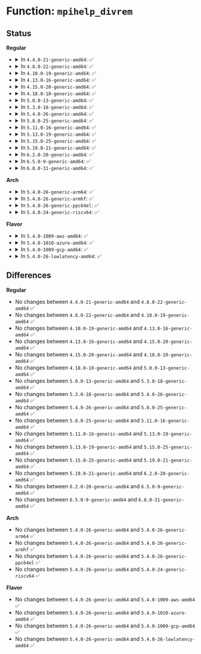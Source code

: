 # Function: <code>mpihelp_divrem</code>

## Status
<b>Regular</b>
<ul>
<li>
<details>
<summary>In <code>4.4.0-21-generic-amd64</code>: ✅</summary>

```c
mpi_limb_t mpihelp_divrem(mpi_ptr_t qp, mpi_size_t qextra_limbs, mpi_ptr_t np, mpi_size_t nsize, mpi_ptr_t dp, mpi_size_t dsize)
```

```json
{
  "name": "mpihelp_divrem",
  "collision_type": "Unique Global",
  "inline_type": "No",
  "funcs": [
    {
      "addr": 18446744071583135072,
      "name": "mpihelp_divrem",
      "external": true,
      "loc": "lib/mpi/mpih-div.c:58",
      "file": "lib/mpi/mpih-div.c",
      "inline": "seen, unknown",
      "caller_inline": [],
      "caller_func": [
        "lib/mpi/mpi-pow.c:mpi_powm",
        "lib/mpi/mpi-pow.c:mpi_powm",
        "lib/mpi/mpi-pow.c:mpi_powm",
        "lib/mpi/mpi-pow.c:mpi_powm",
        "lib/mpi/mpi-pow.c:mpi_powm"
      ]
    }
  ],
  "symbols": [
    {
      "addr": 18446744071583135072,
      "name": "mpihelp_divrem",
      "section": ".text",
      "bind": "STB_GLOBAL",
      "size": 1901
    }
  ]
}
```
</details>
</li>
<li>
<details>
<summary>In <code>4.8.0-22-generic-amd64</code>: ✅</summary>

```c
mpi_limb_t mpihelp_divrem(mpi_ptr_t qp, mpi_size_t qextra_limbs, mpi_ptr_t np, mpi_size_t nsize, mpi_ptr_t dp, mpi_size_t dsize)
```

```json
{
  "name": "mpihelp_divrem",
  "collision_type": "Unique Global",
  "inline_type": "No",
  "funcs": [
    {
      "addr": 18446744071583428864,
      "name": "mpihelp_divrem",
      "external": true,
      "loc": "lib/mpi/mpih-div.c:58",
      "file": "lib/mpi/mpih-div.c",
      "inline": "seen, unknown",
      "caller_inline": [],
      "caller_func": [
        "lib/mpi/mpi-pow.c:mpi_powm",
        "lib/mpi/mpi-pow.c:mpi_powm",
        "lib/mpi/mpi-pow.c:mpi_powm",
        "lib/mpi/mpi-pow.c:mpi_powm",
        "lib/mpi/mpi-pow.c:mpi_powm"
      ]
    }
  ],
  "symbols": [
    {
      "addr": 18446744071583428864,
      "name": "mpihelp_divrem",
      "section": ".text",
      "bind": "STB_GLOBAL",
      "size": 1855
    }
  ]
}
```
</details>
</li>
<li>
<details>
<summary>In <code>4.10.0-19-generic-amd64</code>: ✅</summary>

```c
mpi_limb_t mpihelp_divrem(mpi_ptr_t qp, mpi_size_t qextra_limbs, mpi_ptr_t np, mpi_size_t nsize, mpi_ptr_t dp, mpi_size_t dsize)
```

```json
{
  "name": "mpihelp_divrem",
  "collision_type": "Unique Global",
  "inline_type": "No",
  "funcs": [
    {
      "addr": 18446744071583554512,
      "name": "mpihelp_divrem",
      "external": true,
      "loc": "lib/mpi/mpih-div.c:58",
      "file": "lib/mpi/mpih-div.c",
      "inline": "seen, unknown",
      "caller_inline": [],
      "caller_func": [
        "lib/mpi/mpi-pow.c:mpi_powm",
        "lib/mpi/mpi-pow.c:mpi_powm",
        "lib/mpi/mpi-pow.c:mpi_powm",
        "lib/mpi/mpi-pow.c:mpi_powm",
        "lib/mpi/mpi-pow.c:mpi_powm"
      ]
    }
  ],
  "symbols": [
    {
      "addr": 18446744071583554512,
      "name": "mpihelp_divrem",
      "section": ".text",
      "bind": "STB_GLOBAL",
      "size": 1855
    }
  ]
}
```
</details>
</li>
<li>
<details>
<summary>In <code>4.13.0-16-generic-amd64</code>: ✅</summary>

```c
mpi_limb_t mpihelp_divrem(mpi_ptr_t qp, mpi_size_t qextra_limbs, mpi_ptr_t np, mpi_size_t nsize, mpi_ptr_t dp, mpi_size_t dsize)
```

```json
{
  "name": "mpihelp_divrem",
  "collision_type": "Unique Global",
  "inline_type": "No",
  "funcs": [
    {
      "addr": 18446744071583592160,
      "name": "mpihelp_divrem",
      "external": true,
      "loc": "lib/mpi/mpih-div.c:58",
      "file": "lib/mpi/mpih-div.c",
      "inline": "seen, unknown",
      "caller_inline": [],
      "caller_func": [
        "lib/mpi/mpi-pow.c:mpi_powm",
        "lib/mpi/mpi-pow.c:mpi_powm",
        "lib/mpi/mpi-pow.c:mpi_powm",
        "lib/mpi/mpi-pow.c:mpi_powm",
        "lib/mpi/mpi-pow.c:mpi_powm"
      ]
    }
  ],
  "symbols": [
    {
      "addr": 18446744071583592160,
      "name": "mpihelp_divrem",
      "section": ".text",
      "bind": "STB_GLOBAL",
      "size": 2017
    }
  ]
}
```
</details>
</li>
<li>
<details>
<summary>In <code>4.15.0-20-generic-amd64</code>: ✅</summary>

```c
mpi_limb_t mpihelp_divrem(mpi_ptr_t qp, mpi_size_t qextra_limbs, mpi_ptr_t np, mpi_size_t nsize, mpi_ptr_t dp, mpi_size_t dsize)
```

```json
{
  "name": "mpihelp_divrem",
  "collision_type": "Unique Global",
  "inline_type": "No",
  "funcs": [
    {
      "addr": 18446744071583838304,
      "name": "mpihelp_divrem",
      "external": true,
      "loc": "lib/mpi/mpih-div.c:58",
      "file": "lib/mpi/mpih-div.c",
      "inline": "seen, unknown",
      "caller_inline": [],
      "caller_func": [
        "lib/mpi/mpi-pow.c:mpi_powm",
        "lib/mpi/mpi-pow.c:mpi_powm",
        "lib/mpi/mpi-pow.c:mpi_powm",
        "lib/mpi/mpi-pow.c:mpi_powm",
        "lib/mpi/mpi-pow.c:mpi_powm"
      ]
    }
  ],
  "symbols": [
    {
      "addr": 18446744071583838304,
      "name": "mpihelp_divrem",
      "section": ".text",
      "bind": "STB_GLOBAL",
      "size": 2017
    }
  ]
}
```
</details>
</li>
<li>
<details>
<summary>In <code>4.18.0-10-generic-amd64</code>: ✅</summary>

```c
mpi_limb_t mpihelp_divrem(mpi_ptr_t qp, mpi_size_t qextra_limbs, mpi_ptr_t np, mpi_size_t nsize, mpi_ptr_t dp, mpi_size_t dsize)
```

```json
{
  "name": "mpihelp_divrem",
  "collision_type": "Unique Global",
  "inline_type": "No",
  "funcs": [
    {
      "addr": 18446744071584038880,
      "name": "mpihelp_divrem",
      "external": true,
      "loc": "lib/mpi/mpih-div.c:58",
      "file": "lib/mpi/mpih-div.c",
      "inline": "seen, unknown",
      "caller_inline": [],
      "caller_func": [
        "lib/mpi/mpi-pow.c:mpi_powm",
        "lib/mpi/mpi-pow.c:mpi_powm",
        "lib/mpi/mpi-pow.c:mpi_powm",
        "lib/mpi/mpi-pow.c:mpi_powm",
        "lib/mpi/mpi-pow.c:mpi_powm"
      ]
    }
  ],
  "symbols": [
    {
      "addr": 18446744071584038880,
      "name": "mpihelp_divrem",
      "section": ".text",
      "bind": "STB_GLOBAL",
      "size": 1968
    }
  ]
}
```
</details>
</li>
<li>
<details>
<summary>In <code>5.0.0-13-generic-amd64</code>: ✅</summary>

```c
mpi_limb_t mpihelp_divrem(mpi_ptr_t qp, mpi_size_t qextra_limbs, mpi_ptr_t np, mpi_size_t nsize, mpi_ptr_t dp, mpi_size_t dsize)
```

```json
{
  "name": "mpihelp_divrem",
  "collision_type": "Unique Global",
  "inline_type": "No",
  "funcs": [
    {
      "addr": 18446744071584121664,
      "name": "mpihelp_divrem",
      "external": true,
      "loc": "lib/mpi/mpih-div.c:58",
      "file": "lib/mpi/mpih-div.c",
      "inline": "seen, unknown",
      "caller_inline": [],
      "caller_func": [
        "lib/mpi/mpi-pow.c:mpi_powm",
        "lib/mpi/mpi-pow.c:mpi_powm",
        "lib/mpi/mpi-pow.c:mpi_powm",
        "lib/mpi/mpi-pow.c:mpi_powm",
        "lib/mpi/mpi-pow.c:mpi_powm"
      ]
    }
  ],
  "symbols": [
    {
      "addr": 18446744071584121664,
      "name": "mpihelp_divrem",
      "section": ".text",
      "bind": "STB_GLOBAL",
      "size": 1968
    }
  ]
}
```
</details>
</li>
<li>
<details>
<summary>In <code>5.3.0-18-generic-amd64</code>: ✅</summary>

```c
mpi_limb_t mpihelp_divrem(mpi_ptr_t qp, mpi_size_t qextra_limbs, mpi_ptr_t np, mpi_size_t nsize, mpi_ptr_t dp, mpi_size_t dsize)
```

```json
{
  "name": "mpihelp_divrem",
  "collision_type": "Unique Global",
  "inline_type": "No",
  "funcs": [
    {
      "addr": 18446744071584310352,
      "name": "mpihelp_divrem",
      "external": true,
      "loc": "lib/mpi/mpih-div.c:45",
      "file": "lib/mpi/mpih-div.c",
      "inline": "seen, unknown",
      "caller_inline": [],
      "caller_func": [
        "lib/mpi/mpi-pow.c:mpi_powm",
        "lib/mpi/mpi-pow.c:mpi_powm",
        "lib/mpi/mpi-pow.c:mpi_powm",
        "lib/mpi/mpi-pow.c:mpi_powm",
        "lib/mpi/mpi-pow.c:mpi_powm"
      ]
    }
  ],
  "symbols": [
    {
      "addr": 18446744071584310352,
      "name": "mpihelp_divrem",
      "section": ".text",
      "bind": "STB_GLOBAL",
      "size": 1982
    }
  ]
}
```
</details>
</li>
<li>
<details>
<summary>In <code>5.4.0-26-generic-amd64</code>: ✅</summary>

```c
mpi_limb_t mpihelp_divrem(mpi_ptr_t qp, mpi_size_t qextra_limbs, mpi_ptr_t np, mpi_size_t nsize, mpi_ptr_t dp, mpi_size_t dsize)
```

```json
{
  "name": "mpihelp_divrem",
  "collision_type": "Unique Global",
  "inline_type": "No",
  "funcs": [
    {
      "addr": 18446744071584445024,
      "name": "mpihelp_divrem",
      "external": true,
      "loc": "lib/mpi/mpih-div.c:45",
      "file": "lib/mpi/mpih-div.c",
      "inline": "seen, unknown",
      "caller_inline": [],
      "caller_func": [
        "lib/mpi/mpi-pow.c:mpi_powm",
        "lib/mpi/mpi-pow.c:mpi_powm",
        "lib/mpi/mpi-pow.c:mpi_powm",
        "lib/mpi/mpi-pow.c:mpi_powm",
        "lib/mpi/mpi-pow.c:mpi_powm"
      ]
    }
  ],
  "symbols": [
    {
      "addr": 18446744071584445024,
      "name": "mpihelp_divrem",
      "section": ".text",
      "bind": "STB_GLOBAL",
      "size": 1990
    }
  ]
}
```
</details>
</li>
<li>
<details>
<summary>In <code>5.8.0-25-generic-amd64</code>: ✅</summary>

```c
mpi_limb_t mpihelp_divrem(mpi_ptr_t qp, mpi_size_t qextra_limbs, mpi_ptr_t np, mpi_size_t nsize, mpi_ptr_t dp, mpi_size_t dsize)
```

```json
{
  "name": "mpihelp_divrem",
  "collision_type": "Unique Global",
  "inline_type": "No",
  "funcs": [
    {
      "addr": 18446744071585008400,
      "name": "mpihelp_divrem",
      "external": true,
      "loc": "lib/mpi/mpih-div.c:45",
      "file": "lib/mpi/mpih-div.c",
      "inline": "seen, unknown",
      "caller_inline": [],
      "caller_func": [
        "lib/mpi/mpi-pow.c:mpi_powm",
        "lib/mpi/mpi-pow.c:mpi_powm",
        "lib/mpi/mpi-pow.c:mpi_powm",
        "lib/mpi/mpi-pow.c:mpi_powm",
        "lib/mpi/mpi-pow.c:mpi_powm"
      ]
    }
  ],
  "symbols": [
    {
      "addr": 18446744071585008400,
      "name": "mpihelp_divrem",
      "section": ".text",
      "bind": "STB_GLOBAL",
      "size": 2039
    }
  ]
}
```
</details>
</li>
<li>
<details>
<summary>In <code>5.11.0-16-generic-amd64</code>: ✅</summary>

```c
mpi_limb_t mpihelp_divrem(mpi_ptr_t qp, mpi_size_t qextra_limbs, mpi_ptr_t np, mpi_size_t nsize, mpi_ptr_t dp, mpi_size_t dsize)
```

```json
{
  "name": "mpihelp_divrem",
  "collision_type": "Unique Global",
  "inline_type": "No",
  "funcs": [
    {
      "addr": 18446744071585154864,
      "name": "mpihelp_divrem",
      "external": true,
      "loc": "lib/mpi/mpih-div.c:189",
      "file": "lib/mpi/mpih-div.c",
      "inline": "seen, unknown",
      "caller_inline": [],
      "caller_func": [
        "lib/mpi/mpi-div.c:mpi_tdiv_qr",
        "lib/mpi/mpi-pow.c:mpi_powm",
        "lib/mpi/mpi-pow.c:mpi_powm",
        "lib/mpi/mpi-pow.c:mpi_powm",
        "lib/mpi/mpi-pow.c:mpi_powm",
        "lib/mpi/mpi-pow.c:mpi_powm"
      ]
    }
  ],
  "symbols": [
    {
      "addr": 18446744071585154864,
      "name": "mpihelp_divrem",
      "section": ".text",
      "bind": "STB_GLOBAL",
      "size": 2044
    }
  ]
}
```
</details>
</li>
<li>
<details>
<summary>In <code>5.13.0-19-generic-amd64</code>: ✅</summary>

```c
mpi_limb_t mpihelp_divrem(mpi_ptr_t qp, mpi_size_t qextra_limbs, mpi_ptr_t np, mpi_size_t nsize, mpi_ptr_t dp, mpi_size_t dsize)
```

```json
{
  "name": "mpihelp_divrem",
  "collision_type": "Unique Global",
  "inline_type": "No",
  "funcs": [
    {
      "addr": 18446744071585035440,
      "name": "mpihelp_divrem",
      "external": true,
      "loc": "lib/mpi/mpih-div.c:189",
      "file": "lib/mpi/mpih-div.c",
      "inline": "seen, unknown",
      "caller_inline": [],
      "caller_func": [
        "lib/mpi/mpi-div.c:mpi_tdiv_qr",
        "lib/mpi/mpi-pow.c:mpi_powm",
        "lib/mpi/mpi-pow.c:mpi_powm",
        "lib/mpi/mpi-pow.c:mpi_powm",
        "lib/mpi/mpi-pow.c:mpi_powm",
        "lib/mpi/mpi-pow.c:mpi_powm"
      ]
    }
  ],
  "symbols": [
    {
      "addr": 18446744071585035440,
      "name": "mpihelp_divrem",
      "section": ".text",
      "bind": "STB_GLOBAL",
      "size": 2031
    }
  ]
}
```
</details>
</li>
<li>
<details>
<summary>In <code>5.15.0-25-generic-amd64</code>: ✅</summary>

```c
mpi_limb_t mpihelp_divrem(mpi_ptr_t qp, mpi_size_t qextra_limbs, mpi_ptr_t np, mpi_size_t nsize, mpi_ptr_t dp, mpi_size_t dsize)
```

```json
{
  "name": "mpihelp_divrem",
  "collision_type": "Unique Global",
  "inline_type": "No",
  "funcs": [
    {
      "addr": 18446744071585478576,
      "name": "mpihelp_divrem",
      "external": true,
      "loc": "lib/mpi/mpih-div.c:189",
      "file": "lib/mpi/mpih-div.c",
      "inline": "seen, unknown",
      "caller_inline": [],
      "caller_func": [
        "lib/mpi/mpi-div.c:mpi_tdiv_qr",
        "lib/mpi/mpi-pow.c:mpi_powm",
        "lib/mpi/mpi-pow.c:mpi_powm",
        "lib/mpi/mpi-pow.c:mpi_powm",
        "lib/mpi/mpi-pow.c:mpi_powm",
        "lib/mpi/mpi-pow.c:mpi_powm"
      ]
    }
  ],
  "symbols": [
    {
      "addr": 18446744071585478576,
      "name": "mpihelp_divrem",
      "section": ".text",
      "bind": "STB_GLOBAL",
      "size": 2032
    }
  ]
}
```
</details>
</li>
<li>
<details>
<summary>In <code>5.19.0-21-generic-amd64</code>: ✅</summary>

```c
mpi_limb_t mpihelp_divrem(mpi_ptr_t qp, mpi_size_t qextra_limbs, mpi_ptr_t np, mpi_size_t nsize, mpi_ptr_t dp, mpi_size_t dsize)
```

```json
{
  "name": "mpihelp_divrem",
  "collision_type": "Unique Global",
  "inline_type": "No",
  "funcs": [
    {
      "addr": 18446744071586622512,
      "name": "mpihelp_divrem",
      "external": true,
      "loc": "lib/mpi/mpih-div.c:189",
      "file": "lib/mpi/mpih-div.c",
      "inline": "seen, unknown",
      "caller_inline": [],
      "caller_func": [
        "lib/mpi/mpi-div.c:mpi_tdiv_qr",
        "lib/mpi/mpi-pow.c:mpi_powm",
        "lib/mpi/mpi-pow.c:mpi_powm",
        "lib/mpi/mpi-pow.c:mpi_powm",
        "lib/mpi/mpi-pow.c:mpi_powm",
        "lib/mpi/mpi-pow.c:mpi_powm"
      ]
    }
  ],
  "symbols": [
    {
      "addr": 18446744071586622512,
      "name": "mpihelp_divrem",
      "section": ".text",
      "bind": "STB_GLOBAL",
      "size": 2001
    }
  ]
}
```
</details>
</li>
<li>
<details>
<summary>In <code>6.2.0-20-generic-amd64</code>: ✅</summary>

```c
mpi_limb_t mpihelp_divrem(mpi_ptr_t qp, mpi_size_t qextra_limbs, mpi_ptr_t np, mpi_size_t nsize, mpi_ptr_t dp, mpi_size_t dsize)
```

```json
{
  "name": "mpihelp_divrem",
  "collision_type": "Unique Global",
  "inline_type": "No",
  "funcs": [
    {
      "addr": 18446744071587865200,
      "name": "mpihelp_divrem",
      "external": true,
      "loc": "lib/mpi/mpih-div.c:189",
      "file": "lib/mpi/mpih-div.c",
      "inline": "seen, unknown",
      "caller_inline": [],
      "caller_func": [
        "lib/mpi/mpi-div.c:mpi_tdiv_qr",
        "lib/mpi/mpi-pow.c:mpi_powm",
        "lib/mpi/mpi-pow.c:mpi_powm",
        "lib/mpi/mpi-pow.c:mpi_powm",
        "lib/mpi/mpi-pow.c:mpi_powm",
        "lib/mpi/mpi-pow.c:mpi_powm"
      ]
    }
  ],
  "symbols": [
    {
      "addr": 18446744071587865200,
      "name": "mpihelp_divrem",
      "section": ".text",
      "bind": "STB_GLOBAL",
      "size": 2001
    }
  ]
}
```
</details>
</li>
<li>
<details>
<summary>In <code>6.5.0-9-generic-amd64</code>: ✅</summary>

```c
mpi_limb_t mpihelp_divrem(mpi_ptr_t qp, mpi_size_t qextra_limbs, mpi_ptr_t np, mpi_size_t nsize, mpi_ptr_t dp, mpi_size_t dsize)
```

```json
{
  "name": "mpihelp_divrem",
  "collision_type": "Unique Global",
  "inline_type": "No",
  "funcs": [
    {
      "addr": 18446744071588136944,
      "name": "mpihelp_divrem",
      "external": true,
      "loc": "lib/mpi/mpih-div.c:189",
      "file": "lib/mpi/mpih-div.c",
      "inline": "seen, unknown",
      "caller_inline": [],
      "caller_func": [
        "lib/mpi/mpi-div.c:mpi_tdiv_qr",
        "lib/mpi/mpi-pow.c:mpi_powm",
        "lib/mpi/mpi-pow.c:mpi_powm",
        "lib/mpi/mpi-pow.c:mpi_powm",
        "lib/mpi/mpi-pow.c:mpi_powm",
        "lib/mpi/mpi-pow.c:mpi_powm"
      ]
    }
  ],
  "symbols": [
    {
      "addr": 18446744071588136944,
      "name": "mpihelp_divrem",
      "section": ".text",
      "bind": "STB_GLOBAL",
      "size": 2022
    }
  ]
}
```
</details>
</li>
<li>
<details>
<summary>In <code>6.8.0-31-generic-amd64</code>: ✅</summary>

```c
mpi_limb_t mpihelp_divrem(mpi_ptr_t qp, mpi_size_t qextra_limbs, mpi_ptr_t np, mpi_size_t nsize, mpi_ptr_t dp, mpi_size_t dsize)
```

```json
{
  "name": "mpihelp_divrem",
  "collision_type": "Unique Global",
  "inline_type": "No",
  "funcs": [
    {
      "addr": 18446744071587705808,
      "name": "mpihelp_divrem",
      "external": true,
      "loc": "lib/crypto/mpi/mpih-div.c:189",
      "file": "lib/crypto/mpi/mpih-div.c",
      "inline": "seen, unknown",
      "caller_inline": [],
      "caller_func": [
        "lib/crypto/mpi/mpi-div.c:mpi_tdiv_qr",
        "lib/crypto/mpi/mpi-pow.c:mpi_powm",
        "lib/crypto/mpi/mpi-pow.c:mpi_powm",
        "lib/crypto/mpi/mpi-pow.c:mpi_powm",
        "lib/crypto/mpi/mpi-pow.c:mpi_powm",
        "lib/crypto/mpi/mpi-pow.c:mpi_powm"
      ]
    }
  ],
  "symbols": [
    {
      "addr": 18446744071587705808,
      "name": "mpihelp_divrem",
      "section": ".text",
      "bind": "STB_GLOBAL",
      "size": 2022
    }
  ]
}
```
</details>
</li>
</ul>
<b>Arch</b>
<ul>
<li>
<details>
<summary>In <code>5.4.0-26-generic-arm64</code>: ✅</summary>

```c
mpi_limb_t mpihelp_divrem(mpi_ptr_t qp, mpi_size_t qextra_limbs, mpi_ptr_t np, mpi_size_t nsize, mpi_ptr_t dp, mpi_size_t dsize)
```

```json
{
  "name": "mpihelp_divrem",
  "collision_type": "Unique Global",
  "inline_type": "No",
  "funcs": [
    {
      "addr": 18446603336496331520,
      "name": "mpihelp_divrem",
      "external": true,
      "loc": "lib/mpi/mpih-div.c:45",
      "file": "lib/mpi/mpih-div.c",
      "inline": "seen, unknown",
      "caller_inline": [],
      "caller_func": [
        "lib/mpi/mpi-pow.c:mpi_powm",
        "lib/mpi/mpi-pow.c:mpi_powm",
        "lib/mpi/mpi-pow.c:mpi_powm",
        "lib/mpi/mpi-pow.c:mpi_powm",
        "lib/mpi/mpi-pow.c:mpi_powm"
      ]
    }
  ],
  "symbols": [
    {
      "addr": 18446603336496331520,
      "name": "mpihelp_divrem",
      "section": ".text",
      "bind": "STB_GLOBAL",
      "size": 1732
    }
  ]
}
```
</details>
</li>
<li>
<details>
<summary>In <code>5.4.0-26-generic-armhf</code>: ✅</summary>

```c
mpi_limb_t mpihelp_divrem(mpi_ptr_t qp, mpi_size_t qextra_limbs, mpi_ptr_t np, mpi_size_t nsize, mpi_ptr_t dp, mpi_size_t dsize)
```

```json
{
  "name": "mpihelp_divrem",
  "collision_type": "Unique Global",
  "inline_type": "No",
  "funcs": [
    {
      "addr": 3229664656,
      "name": "mpihelp_divrem",
      "external": true,
      "loc": "lib/mpi/mpih-div.c:45",
      "file": "lib/mpi/mpih-div.c",
      "inline": "seen, unknown",
      "caller_inline": [],
      "caller_func": [
        "lib/mpi/mpi-pow.c:mpi_powm",
        "lib/mpi/mpi-pow.c:mpi_powm",
        "lib/mpi/mpi-pow.c:mpi_powm",
        "lib/mpi/mpi-pow.c:mpi_powm",
        "lib/mpi/mpi-pow.c:mpi_powm"
      ]
    }
  ],
  "symbols": [
    {
      "addr": 3229664656,
      "name": "mpihelp_divrem",
      "section": ".text",
      "bind": "STB_GLOBAL",
      "size": 1800
    }
  ]
}
```
</details>
</li>
<li>
<details>
<summary>In <code>5.4.0-26-generic-ppc64el</code>: ✅</summary>

```c
mpi_limb_t mpihelp_divrem(mpi_ptr_t qp, mpi_size_t qextra_limbs, mpi_ptr_t np, mpi_size_t nsize, mpi_ptr_t dp, mpi_size_t dsize)
```

```json
{
  "name": "mpihelp_divrem",
  "collision_type": "Unique Global",
  "inline_type": "No",
  "funcs": [
    {
      "addr": 13835058055290652080,
      "name": "mpihelp_divrem",
      "external": true,
      "loc": "lib/mpi/mpih-div.c:45",
      "file": "lib/mpi/mpih-div.c",
      "inline": "seen, unknown",
      "caller_inline": [],
      "caller_func": [
        "lib/mpi/mpi-pow.c:mpi_powm",
        "lib/mpi/mpi-pow.c:mpi_powm",
        "lib/mpi/mpi-pow.c:mpi_powm",
        "lib/mpi/mpi-pow.c:mpi_powm",
        "lib/mpi/mpi-pow.c:mpi_powm"
      ]
    }
  ],
  "symbols": [
    {
      "addr": 13835058055290652080,
      "name": "mpihelp_divrem",
      "section": ".text",
      "bind": "STB_GLOBAL",
      "size": 2388
    }
  ]
}
```
</details>
</li>
<li>
<details>
<summary>In <code>5.4.0-24-generic-riscv64</code>: ✅</summary>

```c
mpi_limb_t mpihelp_divrem(mpi_ptr_t qp, mpi_size_t qextra_limbs, mpi_ptr_t np, mpi_size_t nsize, mpi_ptr_t dp, mpi_size_t dsize)
```

```json
{
  "name": "mpihelp_divrem",
  "collision_type": "Unique Global",
  "inline_type": "No",
  "funcs": [
    {
      "addr": 18446743936275382680,
      "name": "mpihelp_divrem",
      "external": true,
      "loc": "lib/mpi/mpih-div.c:45",
      "file": "lib/mpi/mpih-div.c",
      "inline": "seen, unknown",
      "caller_inline": [],
      "caller_func": [
        "lib/mpi/mpi-pow.c:mpi_powm",
        "lib/mpi/mpi-pow.c:mpi_powm",
        "lib/mpi/mpi-pow.c:mpi_powm",
        "lib/mpi/mpi-pow.c:mpi_powm",
        "lib/mpi/mpi-pow.c:mpi_powm"
      ]
    }
  ],
  "symbols": [
    {
      "addr": 18446743936275382680,
      "name": "mpihelp_divrem",
      "section": ".text",
      "bind": "STB_GLOBAL",
      "size": 1472
    }
  ]
}
```
</details>
</li>
</ul>
<b>Flavor</b>
<ul>
<li>
<details>
<summary>In <code>5.4.0-1009-aws-amd64</code>: ✅</summary>

```c
mpi_limb_t mpihelp_divrem(mpi_ptr_t qp, mpi_size_t qextra_limbs, mpi_ptr_t np, mpi_size_t nsize, mpi_ptr_t dp, mpi_size_t dsize)
```

```json
{
  "name": "mpihelp_divrem",
  "collision_type": "Unique Global",
  "inline_type": "No",
  "funcs": [
    {
      "addr": 18446744071584413760,
      "name": "mpihelp_divrem",
      "external": true,
      "loc": "lib/mpi/mpih-div.c:45",
      "file": "lib/mpi/mpih-div.c",
      "inline": "seen, unknown",
      "caller_inline": [],
      "caller_func": [
        "lib/mpi/mpi-pow.c:mpi_powm",
        "lib/mpi/mpi-pow.c:mpi_powm",
        "lib/mpi/mpi-pow.c:mpi_powm",
        "lib/mpi/mpi-pow.c:mpi_powm",
        "lib/mpi/mpi-pow.c:mpi_powm"
      ]
    }
  ],
  "symbols": [
    {
      "addr": 18446744071584413760,
      "name": "mpihelp_divrem",
      "section": ".text",
      "bind": "STB_GLOBAL",
      "size": 1990
    }
  ]
}
```
</details>
</li>
<li>
<details>
<summary>In <code>5.4.0-1010-azure-amd64</code>: ✅</summary>

```c
mpi_limb_t mpihelp_divrem(mpi_ptr_t qp, mpi_size_t qextra_limbs, mpi_ptr_t np, mpi_size_t nsize, mpi_ptr_t dp, mpi_size_t dsize)
```

```json
{
  "name": "mpihelp_divrem",
  "collision_type": "Unique Global",
  "inline_type": "No",
  "funcs": [
    {
      "addr": 18446744071584348960,
      "name": "mpihelp_divrem",
      "external": true,
      "loc": "lib/mpi/mpih-div.c:45",
      "file": "lib/mpi/mpih-div.c",
      "inline": "seen, unknown",
      "caller_inline": [],
      "caller_func": [
        "lib/mpi/mpi-pow.c:mpi_powm",
        "lib/mpi/mpi-pow.c:mpi_powm",
        "lib/mpi/mpi-pow.c:mpi_powm",
        "lib/mpi/mpi-pow.c:mpi_powm",
        "lib/mpi/mpi-pow.c:mpi_powm"
      ]
    }
  ],
  "symbols": [
    {
      "addr": 18446744071584348960,
      "name": "mpihelp_divrem",
      "section": ".text",
      "bind": "STB_GLOBAL",
      "size": 1990
    }
  ]
}
```
</details>
</li>
<li>
<details>
<summary>In <code>5.4.0-1009-gcp-amd64</code>: ✅</summary>

```c
mpi_limb_t mpihelp_divrem(mpi_ptr_t qp, mpi_size_t qextra_limbs, mpi_ptr_t np, mpi_size_t nsize, mpi_ptr_t dp, mpi_size_t dsize)
```

```json
{
  "name": "mpihelp_divrem",
  "collision_type": "Unique Global",
  "inline_type": "No",
  "funcs": [
    {
      "addr": 18446744071584396672,
      "name": "mpihelp_divrem",
      "external": true,
      "loc": "lib/mpi/mpih-div.c:45",
      "file": "lib/mpi/mpih-div.c",
      "inline": "seen, unknown",
      "caller_inline": [],
      "caller_func": [
        "lib/mpi/mpi-pow.c:mpi_powm",
        "lib/mpi/mpi-pow.c:mpi_powm",
        "lib/mpi/mpi-pow.c:mpi_powm",
        "lib/mpi/mpi-pow.c:mpi_powm",
        "lib/mpi/mpi-pow.c:mpi_powm"
      ]
    }
  ],
  "symbols": [
    {
      "addr": 18446744071584396672,
      "name": "mpihelp_divrem",
      "section": ".text",
      "bind": "STB_GLOBAL",
      "size": 1990
    }
  ]
}
```
</details>
</li>
<li>
<details>
<summary>In <code>5.4.0-26-lowlatency-amd64</code>: ✅</summary>

```c
mpi_limb_t mpihelp_divrem(mpi_ptr_t qp, mpi_size_t qextra_limbs, mpi_ptr_t np, mpi_size_t nsize, mpi_ptr_t dp, mpi_size_t dsize)
```

```json
{
  "name": "mpihelp_divrem",
  "collision_type": "Unique Global",
  "inline_type": "No",
  "funcs": [
    {
      "addr": 18446744071584502736,
      "name": "mpihelp_divrem",
      "external": true,
      "loc": "lib/mpi/mpih-div.c:45",
      "file": "lib/mpi/mpih-div.c",
      "inline": "seen, unknown",
      "caller_inline": [],
      "caller_func": [
        "lib/mpi/mpi-pow.c:mpi_powm",
        "lib/mpi/mpi-pow.c:mpi_powm",
        "lib/mpi/mpi-pow.c:mpi_powm",
        "lib/mpi/mpi-pow.c:mpi_powm",
        "lib/mpi/mpi-pow.c:mpi_powm"
      ]
    }
  ],
  "symbols": [
    {
      "addr": 18446744071584502736,
      "name": "mpihelp_divrem",
      "section": ".text",
      "bind": "STB_GLOBAL",
      "size": 1990
    }
  ]
}
```
</details>
</li>
</ul>

## Differences
<b>Regular</b>
<ul>
<li>
No changes between <code>4.4.0-21-generic-amd64</code> and <code>4.8.0-22-generic-amd64</code> ✅
</li>
<li>
No changes between <code>4.8.0-22-generic-amd64</code> and <code>4.10.0-19-generic-amd64</code> ✅
</li>
<li>
No changes between <code>4.10.0-19-generic-amd64</code> and <code>4.13.0-16-generic-amd64</code> ✅
</li>
<li>
No changes between <code>4.13.0-16-generic-amd64</code> and <code>4.15.0-20-generic-amd64</code> ✅
</li>
<li>
No changes between <code>4.15.0-20-generic-amd64</code> and <code>4.18.0-10-generic-amd64</code> ✅
</li>
<li>
No changes between <code>4.18.0-10-generic-amd64</code> and <code>5.0.0-13-generic-amd64</code> ✅
</li>
<li>
No changes between <code>5.0.0-13-generic-amd64</code> and <code>5.3.0-18-generic-amd64</code> ✅
</li>
<li>
No changes between <code>5.3.0-18-generic-amd64</code> and <code>5.4.0-26-generic-amd64</code> ✅
</li>
<li>
No changes between <code>5.4.0-26-generic-amd64</code> and <code>5.8.0-25-generic-amd64</code> ✅
</li>
<li>
No changes between <code>5.8.0-25-generic-amd64</code> and <code>5.11.0-16-generic-amd64</code> ✅
</li>
<li>
No changes between <code>5.11.0-16-generic-amd64</code> and <code>5.13.0-19-generic-amd64</code> ✅
</li>
<li>
No changes between <code>5.13.0-19-generic-amd64</code> and <code>5.15.0-25-generic-amd64</code> ✅
</li>
<li>
No changes between <code>5.15.0-25-generic-amd64</code> and <code>5.19.0-21-generic-amd64</code> ✅
</li>
<li>
No changes between <code>5.19.0-21-generic-amd64</code> and <code>6.2.0-20-generic-amd64</code> ✅
</li>
<li>
No changes between <code>6.2.0-20-generic-amd64</code> and <code>6.5.0-9-generic-amd64</code> ✅
</li>
<li>
No changes between <code>6.5.0-9-generic-amd64</code> and <code>6.8.0-31-generic-amd64</code> ✅
</li>
</ul>
<b>Arch</b>
<ul>
<li>
No changes between <code>5.4.0-26-generic-amd64</code> and <code>5.4.0-26-generic-arm64</code> ✅
</li>
<li>
No changes between <code>5.4.0-26-generic-amd64</code> and <code>5.4.0-26-generic-armhf</code> ✅
</li>
<li>
No changes between <code>5.4.0-26-generic-amd64</code> and <code>5.4.0-26-generic-ppc64el</code> ✅
</li>
<li>
No changes between <code>5.4.0-26-generic-amd64</code> and <code>5.4.0-24-generic-riscv64</code> ✅
</li>
</ul>
<b>Flavor</b>
<ul>
<li>
No changes between <code>5.4.0-26-generic-amd64</code> and <code>5.4.0-1009-aws-amd64</code> ✅
</li>
<li>
No changes between <code>5.4.0-26-generic-amd64</code> and <code>5.4.0-1010-azure-amd64</code> ✅
</li>
<li>
No changes between <code>5.4.0-26-generic-amd64</code> and <code>5.4.0-1009-gcp-amd64</code> ✅
</li>
<li>
No changes between <code>5.4.0-26-generic-amd64</code> and <code>5.4.0-26-lowlatency-amd64</code> ✅
</li>
</ul>
